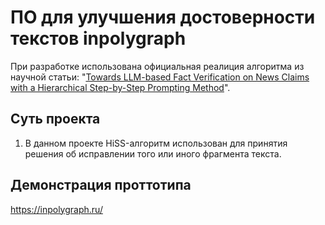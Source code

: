 # ПО для улучшения достоверности текстов inpolygraph

При разработке использована официальная реалиция алгоритма из научной статьи: "[Towards LLM-based Fact Verification on News Claims with a Hierarchical Step-by-Step Prompting Method](https://arxiv.org/abs/2310.00305)".

## Суть проекта

1. В данном проекте HiSS-алгоритм использован для принятия решения об исправлении того или иного фрагмента текста.

## Демонстрация проттотипа

https://inpolygraph.ru/
